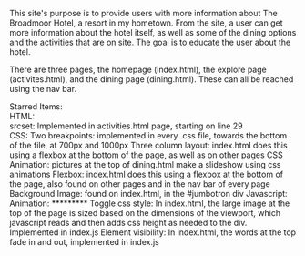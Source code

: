 This site's purpose is to provide users with more information about The Broadmoor Hotel, a resort in my hometown. From the site, a user can get more information about the hotel itself, as well as some of the dining options and the activities that are on site. The goal is to educate the user about the hotel.

There are three pages, the homepage (index.html), the explore page (activites.html), and the dining page (dining.html). These can all be reached using the nav bar.

Starred Items:  
	HTML:  
		srcset: Implemented in activities.html page, starting on line 29  
	CSS:
		Two breakpoints: implemented in every .css file, towards the bottom of the file, at 700px and 1000px
		Three column layout: index.html does this using a flexbox at the bottom of the page, as well as on other pages
		CSS Animation: pictures at the top of dining.html make a slideshow using css animations
		Flexbox: index.html does this using a flexbox at the bottom of the page, also found on other pages and in the nav bar of every page
		Background Image: found on index.html, in the #jumbotron div
	Javascript:
		Animation: *********
		Toggle css style: In index.html, the large image at the top of the page is sized based on the dimensions of the viewport, which javascript reads and then adds css height as needed to the div. Implemented in index.js
		Element visibility: In index.html, the words at the top fade in and out, implemented in index.js